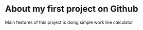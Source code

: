 # About my first project on Github
Main features of this project is doing simple work like calculator
